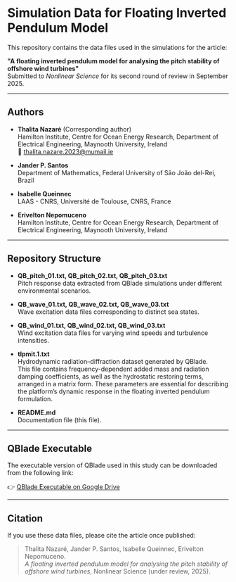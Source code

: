 # Simulation Data for Floating Inverted Pendulum Model

This repository contains the data files used in the simulations for the article:

**"A floating inverted pendulum model for analysing the pitch stability of offshore wind turbines"**  
Submitted to *Nonlinear Science* for its second round of review in September 2025.

---

## Authors

- **Thalita Nazaré** (Corresponding author)  
  Hamilton Institute, Centre for Ocean Energy Research, Department of Electrical Engineering, Maynooth University, Ireland  
  📧 thalita.nazare.2023@mumail.ie  

- **Jander P. Santos**  
  Department of Mathematics, Federal University of São João del-Rei, Brazil  

- **Isabelle Queinnec**  
  LAAS - CNRS, Université de Toulouse, CNRS, France  

- **Erivelton Nepomuceno**  
  Hamilton Institute, Centre for Ocean Energy Research, Department of Electrical Engineering, Maynooth University, Ireland  

---

## Repository Structure

- **QB_pitch_01.txt, QB_pitch_02.txt, QB_pitch_03.txt**  
  Pitch response data extracted from QBlade simulations under different environmental scenarios.

- **QB_wave_01.txt, QB_wave_02.txt, QB_wave_03.txt**  
  Wave excitation data files corresponding to distinct sea states.

- **QB_wind_01.txt, QB_wind_02.txt, QB_wind_03.txt**  
  Wind excitation data files for varying wind speeds and turbulence intensities.

- **tlpmit.1.txt**  
  Hydrodynamic radiation–diffraction dataset generated by QBlade.  
  This file contains frequency-dependent added mass and radiation damping coefficients, as well as the hydrostatic restoring terms, arranged in a matrix form. These parameters are essential for describing the platform’s dynamic response in the floating inverted pendulum formulation.

- **README.md**  
  Documentation file (this file).

---

## QBlade Executable
 
The executable version of QBlade used in this study can be downloaded from the following link:  

👉 [QBlade Executable on Google Drive](https://drive.google.com/file/d/1SMEhX2tq-kBDL91CKqsFs6wUpr0ksaWV/view?usp=share_link)

---

## Citation

If you use these data files, please cite the article once published:

> Thalita Nazaré, Jander P. Santos, Isabelle Queinnec, Erivelton Nepomuceno.  
> *A floating inverted pendulum model for analysing the pitch stability of offshore wind turbines*, Nonlinear Science (under review, 2025).
